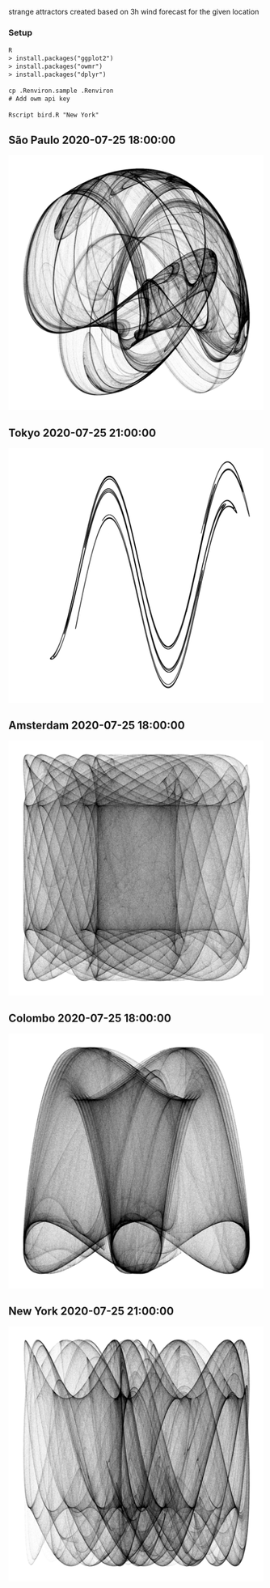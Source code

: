 strange attractors created based on 
3h wind forecast for the given location

### Setup
```
R
> install.packages("ggplot2")
> install.packages("owmr")
> install.packages("dplyr")

cp .Renviron.sample .Renviron
# Add owm api key

Rscript bird.R "New York"
```

## São Paulo 2020-07-25 18:00:00
![sp](out/Sao_Paulo_2020-07-25_18_00_00.png)

## Tokyo 2020-07-25 21:00:00
![colombo](out/Tokyo_2020-07-25_21_00_00.png)

## Amsterdam 2020-07-25 18:00:00
![amsterdam](out/Amsterdam_2020-07-25_18_00_00.png)

## Colombo 2020-07-25 18:00:00
![colombo](out/Colombo_2020-07-25_18_00_00.png)

## New York 2020-07-25 21:00:00
![colombo](out/New_York_2020-07-25_21_00_00.png)
